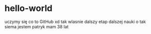 # hello-world
uczymy się co to GitHub xd
tak wlasnie dalszy etap dalszej nauki o tak
siema jestem patryk mam 38 lat
